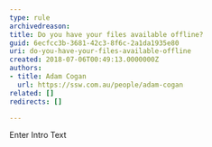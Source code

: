 ```yaml
---
type: rule
archivedreason: 
title: Do you have your files available offline?
guid: 6ecfcc3b-3681-42c3-8f6c-2a1da1935e80
uri: do-you-have-your-files-available-offline
created: 2018-07-06T00:49:13.0000000Z
authors:
- title: Adam Cogan
  url: https://ssw.com.au/people/adam-cogan
related: []
redirects: []

---
```



Enter Intro Text
<br><excerpt class='endintro'></excerpt><br>



